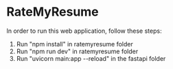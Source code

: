 # RateMyResume
In order to run this web application, follow these steps:
1. Run "npm install" in ratemyresume folder
2. Run "npm run dev" in ratemyresume folder
3. Run "uvicorn main:app --reload" in the fastapi folder
   
